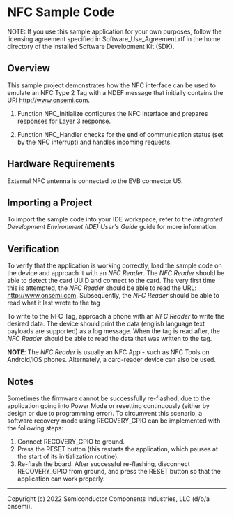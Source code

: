 NFC Sample Code
===============

NOTE: If you use this sample application for your own purposes, follow the
      licensing agreement specified in Software_Use_Agreement.rtf in the
      home directory of the installed Software Development Kit (SDK).

Overview
--------

This sample project demonstrates how the NFC interface can be used
to emulate an NFC Type 2 Tag with a NDEF message that initially
contains the URI http://www.onsemi.com.

1.  Function NFC_Initialize configures the NFC interface and 
	prepares responses for Layer 3 response.

2.  Function NFC_Handler checks for the end of communication status 
	(set by the NFC interrupt) and handles incoming requests.

    
Hardware Requirements
---------------------
External NFC antenna is connected to the EVB connector U5.

Importing a Project
-------------------
To import the sample code into your IDE workspace, refer to the 
*Integrated Development Environment (IDE) User's Guide* guide for more 
information.
  
Verification
------------
To verify that the application is working correctly, load the sample code on 
the device and approach it with an *NFC Reader*. The *NFC Reader* should be able to
detect the card UUID and connect to the card. The very first time this is attempted, 
the *NFC Reader* should be able to read the URL: http://www.onsemi.com. 
Subsequently, the *NFC Reader* should be able to read what it last wrote to the tag

To write to the NFC Tag, approach a phone with an *NFC Reader* to write the desired data.
The device should print the data (english language text payloads are supported) 
as a log message.
When the tag is read after, the *NFC Reader* should be able to read 
the data that was written to the tag.

**NOTE**: The *NFC Reader* is usually an NFC App - 
such as NFC Tools on Android/iOS phones. 
Alternately, a card-reader device can also be used.

Notes
-----
Sometimes the firmware cannot be successfully re-flashed, due to the
application going into Power Mode or resetting continuously (either by design 
or due to programming error). To circumvent this scenario, a software recovery
mode using RECOVERY_GPIO can be implemented with the following steps:

1.  Connect RECOVERY_GPIO to ground.
2.  Press the RESET button (this restarts the application, which pauses at the
    start of its initialization routine).
3.  Re-flash the board. After successful re-flashing, disconnect RECOVERY_GPIO from
    ground, and press the RESET button so that the application can work
    properly.

***
Copyright (c) 2022 Semiconductor Components Industries, LLC
(d/b/a onsemi). 